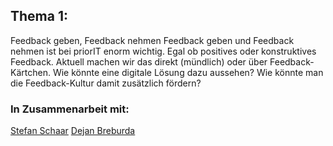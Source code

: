 ## Thema 1:
<p>
Feedback geben, Feedback nehmen
Feedback geben und Feedback nehmen ist bei priorIT enorm wichtig. Egal ob positives oder konstruktives Feedback. Aktuell machen wir das direkt (mündlich) oder über Feedback-Kärtchen.
Wie könnte eine digitale Lösung dazu aussehen? Wie könnte man die Feedback-Kultur damit zusätzlich fördern?
</p>

### In Zusammenarbeit mit:
<a href="https://github.com/sschaar">Stefan Schaar</a>
<a href="https://github.com/Breburda-Dejan">Dejan Breburda</a>
